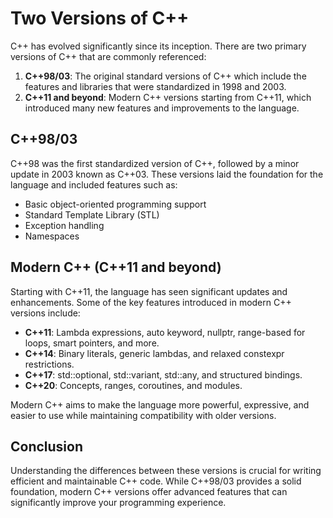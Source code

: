 # Two Versions of C++

C++ has evolved significantly since its inception. There are two primary versions of C++ that are commonly referenced:

1. **C++98/03**: The original standard versions of C++ which include the features and libraries that were standardized in 1998 and 2003.
2. **C++11 and beyond**: Modern C++ versions starting from C++11, which introduced many new features and improvements to the language.

## C++98/03

C++98 was the first standardized version of C++, followed by a minor update in 2003 known as C++03. These versions laid the foundation for the language and included features such as:

- Basic object-oriented programming support
- Standard Template Library (STL)
- Exception handling
- Namespaces

## Modern C++ (C++11 and beyond)

Starting with C++11, the language has seen significant updates and enhancements. Some of the key features introduced in modern C++ versions include:

- **C++11**: Lambda expressions, auto keyword, nullptr, range-based for loops, smart pointers, and more.
- **C++14**: Binary literals, generic lambdas, and relaxed constexpr restrictions.
- **C++17**: std::optional, std::variant, std::any, and structured bindings.
- **C++20**: Concepts, ranges, coroutines, and modules.

Modern C++ aims to make the language more powerful, expressive, and easier to use while maintaining compatibility with older versions.

## Conclusion

Understanding the differences between these versions is crucial for writing efficient and maintainable C++ code. While C++98/03 provides a solid foundation, modern C++ versions offer advanced features that can significantly improve your programming experience.
